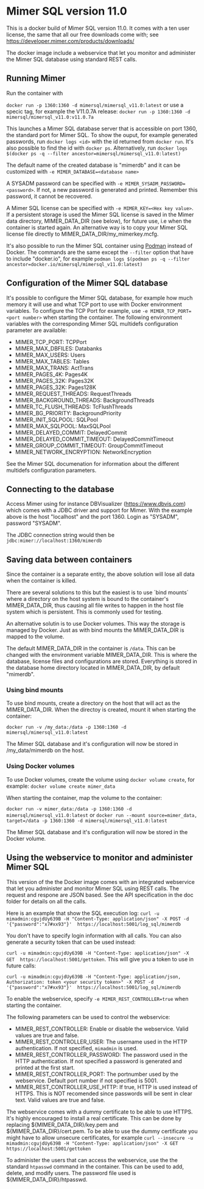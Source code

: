 # Mimer SQL version 11.0

This is a docker build of Mimer SQL version 11.0. It comes with a ten user license, the same that all our free downloads come with; see https://developer.mimer.com/products/downloads/

The docker image include a webservice that let you monitor and administer the Mimer SQL database using standard REST calls.

## Running Mimer
Run the container with

```docker run -p 1360:1360 -d mimersql/mimersql_v11.0:latest```
or use a specic tag, for example the V11.0.7A release:
```docker run -p 1360:1360 -d mimersql/mimersql_v11.0:v11.0.7a```

This launches a Mimer SQL database server that is accessible on port 1360, the standard port for Mimer SQL. To show the ouput, for example generated passwords, run ``` docker logs <id> ``` with the id returned from ``` docker run ```. It's also possible to find the id with ``` docker ps ```. Alternatively, run ``` docker logs $(docker ps -q --filter ancestor=mimersql/mimersql_v11.0:latest) ```

The default name of the created database is "mimerdb" and it can be customized with ```-e MIMER_DATABASE=<database name>```

A SYSADM password can be specified with ```-e MIMER_SYSADM_PASSWORD=<password>```. If not, a new password is generated and printed. Remember this password, it cannot be recovered.

A Mimer SQL license can be specified with ```-e MIMER_KEY=<Hex key value>```. If a persistent storage is used the Mimer SQL license is saved in the Mimer data directory, MIMER_DATA_DIR (see below), for future use, i.e when the container is started again. An alternative way is to copy your Mimer SQL license file directly to MIMER_DATA_DIR/my_mimerkey.mcfg.

It's also possible to run the Mimer SQL container using <a href="https://podman.io/">Podman</a> instead of Docker. The commands are the same except the ```--filter``` option that have to include "docker.io", for example ``` podman logs $(podman ps -q --filter ancestor=docker.io/mimersql/mimersql_v11.0:latest) ```

## Configuration of the Mimer SQL database
It's possible to configure the Mimer SQL database, for example how much memory it will use and what TCP port to use with Docker environment variables. To configure the TCP Port for example, use ```-e MIMER_TCP_PORT=<port number>``` when starting the container. The following environment variables with the corresponding Mimer SQL multidefs configuration parameter are available:

- MIMER_TCP_PORT: TCPPort
- MIMER_MAX_DBFILES: Databanks
- MIMER_MAX_USERS: Users
- MIMER_MAX_TABLES: Tables
- MIMER_MAX_TRANS: ActTrans
- MIMER_PAGES_4K: Pages4K
- MIMER_PAGES_32K: Pages32K
- MIMER_PAGES_32K: Pages128K
- MIMER_REQUEST_THREADS: RequestThreads
- MIMER_BACKGROUND_THREADS: BackgroundThreads
- MIMER_TC_FLUSH_THREADS: TcFlushThreads
- MIMER_BG_PRIORITY: BackgroundPriority
- MIMER_INIT_SQLPOOL: SQLPool
- MIMER_MAX_SQLPOOL: MaxSQLPool
- MIMER_DELAYED_COMMIT: DelayedCommit
- MIMER_DELAYED_COMMIT_TIMEOUT: DelayedCommitTimeout
- MIMER_GROUP_COMMIT_TIMEOUT: GroupCommitTimeout
- MIMER_NETWORK_ENCRYPTION: NetworkEncryption

See the Mimer SQL documenation for information about the different multidefs configuration parameters.

## Connecting to the database
Access Mimer using for instance DBVisualizer (https://www.dbvis.com) which comes with a JDBC driver and support for Mimer. With the example above is the host "localhost" and the port 1360. Login as "SYSADM", password "SYSADM".

The JDBC connection string would then be
```jdbc:mimer://localhost:1360/mimerdb```

## Saving data between containers
Since the container is a separate entity, the above solution will lose all data when the container is killed. 

There are several solutions to this but the easiest is to use ´bind mounts´ where a directory on the host system is bound to the container's MIMER_DATA_DIR, thus causing all file writes to happen in the host file system which is persistent. This is commonly used for testing.

An alternative solutin is to use Docker volumes. This way the storage is managed by Docker. Just as with bind mounts the MIMER_DATA_DIR is mapped to the volume.

The default MIMER_DATA_DIR in the container is `/data`. This can be changed with the environment variable MIMER_DATA_DIR. This is where the database, license files and configurations are stored. Everything is stored in the database home directory located in MIMER_DATA_DIR, by default "mimerdb".

### Using bind mounts
To use bind mounts, create a directory on the host that will act as the MIMER_DATA_DIR. When the directoy is created, mount it when starting the container:

```docker run -v /my_data:/data -p 1360:1360 -d mimersql/mimersql_v11.0:latest```

The Mimer SQL database and it's configuration will now be stored in /my_data/mimerdb on the host.

### Using Docker volumes
To use Docker volumes, create the volume using ```docker volume create```, for example:
```docker volume create mimer_data```

When starting the container, map the volume to the container:

```docker run -v mimer_data:/data -p 1360:1360 -d mimersql/mimersql_v11.0:latest```
or
```docker run --mount source=mimer_data, target=/data -p 1360:1360 -d mimersql/mimersql_v11.0:latest```

The Mimer SQL database and it's configuration will now be stored in the Docker volume.

## Using the webservice to monitor and administer Mimer SQL
This version of the the Docker image comes with an integrated webservice that let you administer and monitor Mimer SQL using REST calls. The request and respone are JSON based. See the API specification in the doc folder for details on all the calls.

Here is an example that show the SQL execution log:
```curl -u mimadmin:cgujdUy639B -H "Content-Type: application/json" -X POST -d '{"password":"x7#xx93"}'  https://localhost:5001/log_sql/mimerdb```

You don't have to specify login information with all calls. You can also generate a security token that can be used instead:

```curl -u mimadmin:cgujdUy639B -H "Content-Type: application/json" -X GET  https://localhost:5001/gettoken```. This will give you a token to use in future calls:

```curl -u mimadmin:cgujdUy639B -H "Content-Type: application/json, Authorization: token <your security token>" -X POST -d '{"password":"x7#xx93"}'  https://localhost:5001/log_sql/mimerdb```

To enable the webservice, specify `-e MIMER_REST_CONTROLLER=true` when starting the container.

The following parameters can be used to control the webservice:
- MIMER_REST_CONTROLLER: Enable or disable the webservice. Valid values are true and false.
- MIMER_REST_CONTROLLER_USER: The username used in the HTTP authentication. If not specified, `mimadmin` is used.
- MIMER_REST_CONTROLLER_PASSWORD: The password used in the HTTP authentication. If not specified a password is generated and printed at the first start.
- MIMER_REST_CONTROLLER_PORT: The portnumber used by the webservice. Default port number if not specified is 5001.
- MIMER_REST_CONTROLLER_USE_HTTP: If true, HTTP is used instead of HTTPS. This is NOT recomended since passwords will be sent in clear text. Valid values are true and false.

The webservice comes with a dummy certificate to be able to use HTTPS. It's highly encouraged to install a real certificate. This can be done by replacing ${MIMER_DATA_DIR}/key.pem and ${MIMER_DATA_DIR}/cert.pem. To be able to use the dummy certificate you might have to allow unsecure certificates, for example ```curl --insecure -u mimadmin:cgujdUy639B -H "Content-Type: application/json" -X GET  https://localhost:5001/gettoken```

To administer the users that can access the webservice, use the the standard `htpasswd` command in the container. This can be used to add, delete, and modify users. The password file used is ${MIMER_DATA_DIR}/htpasswd.